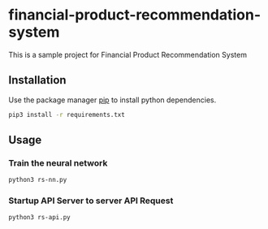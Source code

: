 # financial-product-recommendation-system
This is a sample project for Financial Product Recommendation System


## Installation
Use the package manager [pip](https://pip.pypa.io/en/stable/) to install python dependencies.

```bash
pip3 install -r requirements.txt
```
## Usage
### Train the neural network
```bash
python3 rs-nn.py
```
### Startup API Server to server API Request
```bash
python3 rs-api.py
```
